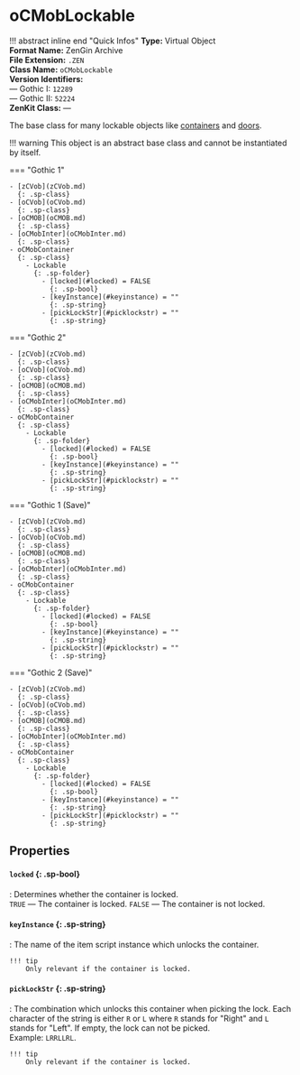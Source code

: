 # oCMobLockable

!!! abstract inline end "Quick Infos"
    **Type:** Virtual Object<br/>
    **Format Name:** ZenGin Archive<br/>
    **File Extension:** `.ZEN`<br/>
    **Class Name:** `oCMobLockable`<br/>
    **Version Identifiers:**<br />
    — Gothic I: `12289`<br/>
    — Gothic II: `52224`<br/>
    **ZenKit Class:** —<br/>

The base class for many lockable objects like [containers](oCMobContainer.md) and [doors](oCMobDoor.md).

!!! warning
    This object is an abstract base class and cannot be instantiated by itself.

=== "Gothic 1"

    - [zCVob](zCVob.md)
      {: .sp-class}
    - [oCVob](oCVob.md)
      {: .sp-class}
    - [oCMOB](oCMOB.md)
      {: .sp-class}
    - [oCMobInter](oCMobInter.md)
      {: .sp-class}
    - oCMobContainer
      {: .sp-class}
        - Lockable
          {: .sp-folder}
            - [locked](#locked) = FALSE
              {: .sp-bool}
            - [keyInstance](#keyinstance) = ""
              {: .sp-string}
            - [pickLockStr](#picklockstr) = ""
              {: .sp-string}

=== "Gothic 2"

    - [zCVob](zCVob.md)
      {: .sp-class}
    - [oCVob](oCVob.md)
      {: .sp-class}
    - [oCMOB](oCMOB.md)
      {: .sp-class}
    - [oCMobInter](oCMobInter.md)
      {: .sp-class}
    - oCMobContainer
      {: .sp-class}
        - Lockable
          {: .sp-folder}
            - [locked](#locked) = FALSE
              {: .sp-bool}
            - [keyInstance](#keyinstance) = ""
              {: .sp-string}
            - [pickLockStr](#picklockstr) = ""
              {: .sp-string}

=== "Gothic 1 (Save)"

    - [zCVob](zCVob.md)
      {: .sp-class}
    - [oCVob](oCVob.md)
      {: .sp-class}
    - [oCMOB](oCMOB.md)
      {: .sp-class}
    - [oCMobInter](oCMobInter.md)
      {: .sp-class}
    - oCMobContainer
      {: .sp-class}
        - Lockable
          {: .sp-folder}
            - [locked](#locked) = FALSE
              {: .sp-bool}
            - [keyInstance](#keyinstance) = ""
              {: .sp-string}
            - [pickLockStr](#picklockstr) = ""
              {: .sp-string}

=== "Gothic 2 (Save)"

    - [zCVob](zCVob.md)
      {: .sp-class}
    - [oCVob](oCVob.md)
      {: .sp-class}
    - [oCMOB](oCMOB.md)
      {: .sp-class}
    - [oCMobInter](oCMobInter.md)
      {: .sp-class}
    - oCMobContainer
      {: .sp-class}
        - Lockable
          {: .sp-folder}
            - [locked](#locked) = FALSE
              {: .sp-bool}
            - [keyInstance](#keyinstance) = ""
              {: .sp-string}
            - [pickLockStr](#picklockstr) = ""
              {: .sp-string}

## Properties

#### `locked` {: .sp-bool}

:   Determines whether the container is locked.
    <br/>`TRUE` — The container is locked. `FALSE` — The container is not locked.

#### `keyInstance` {: .sp-string}

:   The name of the item script instance which unlocks the container.

    !!! tip
        Only relevant if the container is locked.

#### `pickLockStr` {: .sp-string}

:   The combination which unlocks this container when picking the lock. Each character of the string is either `R` or
    `L` where `R` stands for "Right" and `L` stands for "Left". If empty, the lock can not be picked.
    <br />Example: `LRRLLRL`.

    !!! tip
        Only relevant if the container is locked.
